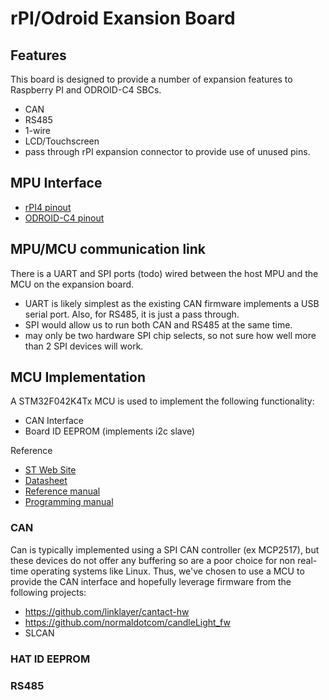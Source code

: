 # rPI/Odroid Exansion Board

## Features

This board is designed to provide a number of expansion features to Raspberry PI
and ODROID-C4 SBCs.

- CAN
- RS485
- 1-wire
- LCD/Touchscreen
- pass through rPI expansion connector to provide use of unused pins.

## MPU Interface

- [rPI4 pinout](https://www.raspberrypi.org/documentation/hardware/raspberrypi/schematics/README.md)
- [ODROID-C4 pinout](https://wiki.odroid.com/odroid-c4/hardware/expansion_connectors)

## MPU/MCU communication link

There is a UART and SPI ports (todo) wired between the host MPU and the MCU on
the expansion board.

- UART is likely simplest as the existing CAN firmware implements a USB serial
  port. Also, for RS485, it is just a pass through.
- SPI would allow us to run both CAN and RS485 at the same time.
- may only be two hardware SPI chip selects, so not sure how well more than 2
  SPI devices will work.

## MCU Implementation

A STM32F042K4Tx MCU is used to implement the following functionality:

- CAN Interface
- Board ID EEPROM (implements i2c slave)

Reference

- [ST Web Site](https://www.st.com/en/microcontrollers-microprocessors/stm32f042k4.html)
- [Datasheet](https://www.st.com/resource/en/datasheet/stm32f042k4.pdf)
- [Reference manual](https://www.st.com/resource/en/reference_manual/dm00031936-stm32f0x1stm32f0x2stm32f0x8-advanced-armbased-32bit-mcus-stmicroelectronics.pdf)
- [Programming manual](https://www.st.com/resource/en/programming_manual/dm00051352-stm32f0xxx-cortexm0-programming-manual-stmicroelectronics.pdf)

### CAN

Can is typically implemented using a SPI CAN controller (ex MCP2517), but these
devices do not offer any buffering so are a poor choice for non real-time
operating systems like Linux. Thus, we've chosen to use a MCU to provide the CAN
interface and hopefully leverage firmware from the following projects:

- https://github.com/linklayer/cantact-hw
- https://github.com/normaldotcom/candleLight_fw
- SLCAN

### HAT ID EEPROM

### RS485
